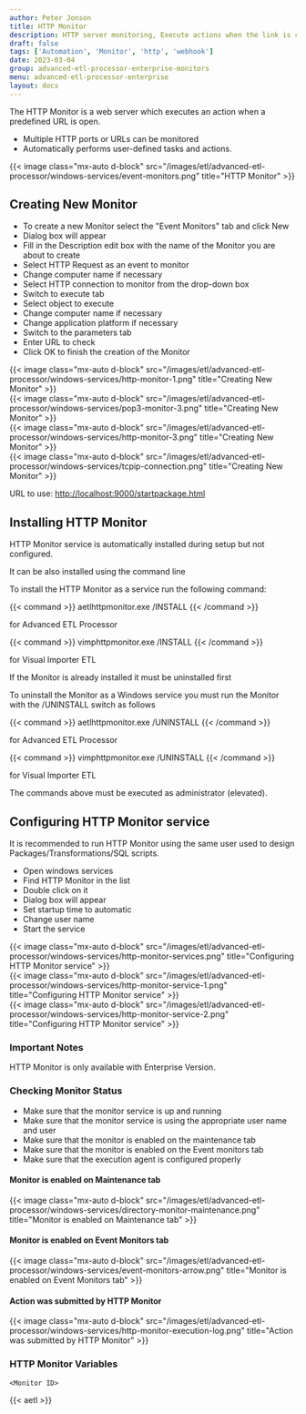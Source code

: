 ```yaml
---
author: Peter Jonson
title: HTTP Monitor
description: HTTP server monitoring, Execute actions when the link is clicked
draft: false
tags: ['Automation', 'Monitor', 'http', 'webhook']
date: 2023-03-04
group: advanced-etl-processor-enterprise-monitors
menu: advanced-etl-processor-enterprise
layout: docs
---
```


The HTTP Monitor is a web server which executes an action when a predefined URL is open.

- Multiple HTTP ports or URLs can be monitored
- Automatically performs user-defined tasks and actions.

{{< image class="mx-auto d-block"  src="/images/etl/advanced-etl-processor/windows-services/event-monitors.png" title="HTTP Monitor" >}}

## Creating New Monitor

- To create a new Monitor select the "Event Monitors" tab and click New
- Dialog box will appear
- Fill in the Description edit box with the name of the Monitor you are about to create
- Select HTTP Request as an event to monitor
- Change computer name if necessary
- Select HTTP connection to monitor from the drop-down box
- Switch to execute tab
- Select object to execute
- Change computer name if necessary
- Change application platform if necessary
- Switch to the parameters tab
- Enter URL to check
- Click OK to finish the creation of the Monitor

{{< image class="mx-auto d-block"  src="/images/etl/advanced-etl-processor/windows-services/http-monitor-1.png" title="Creating New Monitor" >}}
\
{{< image class="mx-auto d-block"  src="/images/etl/advanced-etl-processor/windows-services/pop3-monitor-3.png" title="Creating New Monitor" >}}
\
{{< image class="mx-auto d-block"  src="/images/etl/advanced-etl-processor/windows-services/http-monitor-3.png" title="Creating New Monitor" >}}
\
{{< image class="mx-auto d-block"  src="/images/etl/advanced-etl-processor/windows-services/tcpip-connection.png" title="Creating New Monitor" >}}

URL to use: [http://localhost:9000/startpackage.html](http://localhost:9000/startpackage.html)

## Installing HTTP Monitor

HTTP Monitor service is automatically installed during setup but not configured.

It can be also installed using the command line

To install the HTTP Monitor as a service run the following command:

{{< command >}}
aetlhttpmonitor.exe /INSTALL
{{< /command >}}

for Advanced ETL Processor

{{< command >}}
vimphttpmonitor.exe /INSTALL
{{< /command >}}

for Visual Importer ETL

If the Monitor is already installed it must be uninstalled first

To uninstall the Monitor as a Windows service you must run the Monitor with the /UNINSTALL switch as follows

{{< command >}}
aetlhttpmonitor.exe /UNINSTALL
{{< /command >}}

for Advanced ETL Processor

{{< command >}}
vimphttpmonitor.exe /UNINSTALL
{{< /command >}}

for Visual Importer ETL

The commands above must be executed as administrator (elevated).

## Configuring HTTP Monitor service

It is recommended to run HTTP Monitor using the same user used to design Packages/Transformations/SQL scripts.

- Open windows services
- Find HTTP Monitor in the list
- Double click on it
- Dialog box will appear
- Set startup time to automatic
- Change user name
- Start the service

{{< image class="mx-auto d-block"  src="/images/etl/advanced-etl-processor/windows-services/http-monitor-services.png" title="Configuring HTTP Monitor service" >}}
\
{{< image class="mx-auto d-block"  src="/images/etl/advanced-etl-processor/windows-services/http-monitor-service-1.png" title="Configuring HTTP Monitor service" >}}
\
{{< image class="mx-auto d-block"  src="/images/etl/advanced-etl-processor/windows-services/http-monitor-service-2.png" title="Configuring HTTP Monitor service" >}}

### Important Notes

HTTP Monitor is only available with Enterprise Version.

### Checking Monitor Status

- Make sure that the monitor service is up and running
- Make sure that the monitor service is using the appropriate user name and user
- Make sure that the monitor is enabled on the maintenance tab
- Make sure that the monitor is enabled on the Event monitors tab
- Make sure that the execution agent is configured properly

#### Monitor is enabled on Maintenance tab

{{< image class="mx-auto d-block"  src="/images/etl/advanced-etl-processor/windows-services/directory-monitor-maintenance.png" title="Monitor is enabled on Maintenance tab" >}}

#### Monitor is enabled on Event Monitors tab

{{< image class="mx-auto d-block"  src="/images/etl/advanced-etl-processor/windows-services/event-monitors-arrow.png" title="Monitor is enabled on Event Monitors tab" >}}

#### Action was submitted by HTTP Monitor

{{< image class="mx-auto d-block"  src="/images/etl/advanced-etl-processor/windows-services/http-monitor-execution-log.png" title="Action was submitted by HTTP Monitor" >}}

### HTTP Monitor Variables

```
<Monitor ID>
```

{{< aetl >}}
